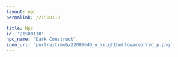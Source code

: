 ```yaml
---
layout: npc
permalink: /21500110

title: Npc
id: '21500110'
npc_name: 'Dark Construct'
icon_url: 'portrait/mob/22000046_n_knighthollowarmorred_p.png'
---
```

